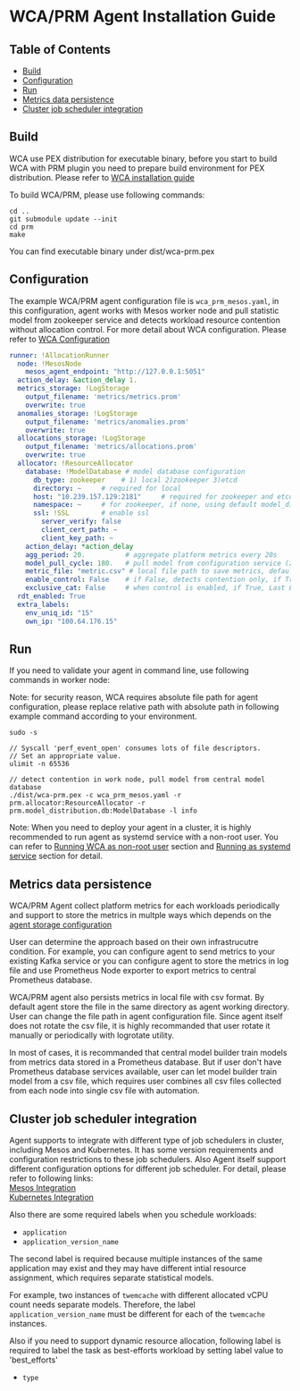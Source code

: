 # WCA/PRM Agent Installation Guide

## Table of Contents

- [Build](#Build)
- [Configuration](#Configuration)
- [Run](#Run)
- [Metrics data persistence](#Metrics-data-persistence)
- [Cluster job scheduler integration](#Cluster-job-scheduler-integration)

## Build

WCA use PEX distribution for executable binary, before you start to build WCA with PRM plugin
you need to prepare build environment for PEX distribution. Please refer to 
[WCA installation guide](https://github.com/intel/workload-collocation-agent/blob/1.0.x/docs/install.rst) 

To build WCA/PRM, please use following commands:

```
cd ..
git submodule update --init
cd prm
make
```

You can find executable binary under dist/wca-prm.pex

## Configuration

The example WCA/PRM agent configuration file is ```wca_prm_mesos.yaml```, in this configuration,
agent works with Mesos worker node and pull statistic model from zookeeper service and detects 
workload resource contention without allocation control. For more detail about WCA configuration. 
Please refer to [WCA Configuration](https://github.com/intel/workload-collocation-agent/blob/1.0.x/README.rst) 

```yaml
runner: !AllocationRunner
  node: !MesosNode
    mesos_agent_endpoint: "http://127.0.0.1:5051"
  action_delay: &action_delay 1.
  metrics_storage: !LogStorage
    output_filename: 'metrics/metrics.prom'
    overwrite: true
  anomalies_storage: !LogStorage
    output_filename: 'metrics/anomalies.prom'
    overwrite: true
  allocations_storage: !LogStorage
    output_filename: 'metrics/allocations.prom'
    overwrite: true
  allocator: !ResourceAllocator
    database: !ModelDatabase # model database configuration
      db_type: zookeeper    # 1) local 2)zookeeper 3)etcd
      directory: ~     # required for local
      host: "10.239.157.129:2181"     # required for zookeeper and etcd
      namespace: ~     # for zookeeper, if none, using default model_distribution
      ssl: !SSL        # enable ssl 
        server_verify: false
        client_cert_path: ~
        client_key_path: ~
    action_delay: *action_delay
    agg_period: 20.          # aggregate platform metrics every 20s
    model_pull_cycle: 180.   # pull model from configuration service (zookeeper or etcd) every 180 * 20 = 3600s
    metric_file: "metric.csv" # local file path to save metrics, default save to same directory as agent working directory, if set to other path, make sure the parent directory is accessible  
    enable_control: False    # if False, detects contention only, if True, enable resource allocation on best-efforts workloads
    exclusive_cat: False     # when control is enabled, if True, Last Level cache way will not be shared between latency-critical and best-efforts workloads
  rdt_enabled: True
  extra_labels:
    env_uniq_id: "15"
    own_ip: "100.64.176.15"
```

## Run

If you need to validate your agent in command line, use following commands in worker node:

Note: for security reason, WCA requires absolute file path for agent configuration, please 
replace relative path with absolute path in following example command according to your environment. 

```
sudo -s

// Syscall 'perf_event_open' consumes lots of file descriptors.
// Set an appropriate value.
ulimit -n 65536

// detect contention in work node, pull model from central model database
./dist/wca-prm.pex -c wca_prm_mesos.yaml -r prm.allocator:ResourceAllocator -r prm.model_distribution.db:ModelDatabase -l info
```

Note:
When you need to deploy your agent in a cluster, it is highly recommended to run agent as systemd service with a non-root user. 
You can refer to [Running WCA as non-root user](https://github.com/intel/workload-collocation-agent/blob/1.0.x/docs/install.rst#running-wca-as-non-root-user) section and [Running as systemd service](https://github.com/intel/workload-collocation-agent/blob/1.0.x/docs/install.rst#running-as-systemd-service) section for detail.

## Metrics data persistence 

WCA/PRM Agent collect platform metrics for each workloads periodically and support to store the metrics in multple
ways which depends on the [agent storage configuration](https://github.com/intel/workload-collocation-agent/blob/1.0.x/README.rst#components) 

User can determine the approach based on their own infrastrucutre condition. For example, you can configure agent 
to send metrics to your existing Kafka service or you can configure agent to store the metrics in log file and 
use Prometheus Node exporter to export metrics to central Prometheus database.

WCA/PRM agent also persists metrics in local file with csv format. By default agent store the file in the same directory 
as agent working directory. User can change the file path in agent configuration file. Since agent itself does not rotate 
the csv file, it is highly recommanded that user rotate it manually or periodically with logrotate utility.

In most of cases, it is recommanded that central model builder train models from metrics data stored in a Prometheus
database. But if user don't have Prometheus database services available, user can let model builder train model from
a csv file, which requires user combines all csv files collected from each node into single csv file with automation.
  
## Cluster job scheduler integration

Agent supports to integrate with different type of job schedulers in cluster, including Mesos and Kubernetes. 
It has some version requirements and configuration restrictions to these job schedulers. Also Agent itself support 
different configuration options for different job scheduler. For detail, please refer to following links:<BR>
[Mesos Integration](https://github.com/intel/workload-collocation-agent/blob/1.0.x/docs/mesos.rst)   
[Kubernetes Integration](https://github.com/intel/workload-collocation-agent/blob/1.0.x/docs/kubernetes.rst)


Also there are some required labels when you schedule workloads:

* `application`
* `application_version_name`

The second label is required because multiple instances of the same application may exist and they may have 
different intial resource assignment, which requires separate statistical models.

For example, two instances of `twemcache` with different allocated vCPU count
needs separate models. Therefore, the label `application_version_name` must be
different for each of the `twemcache` instances.

Also if you need to support dynamic resource allocation, following label is required
to label the task as best-efforts workload by setting label value to 'best_efforts'

 * `type`



